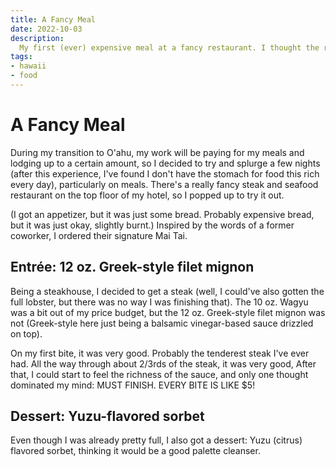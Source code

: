 ```yaml
---
title: A Fancy Meal
date: 2022-10-03
description:
  My first (ever) expensive meal at a fancy restaurant. I thought the reviewers on Google Maps were kidding with the $100/person estimate.
tags:
- hawaii
- food
---
```


# A Fancy Meal

<script setup lang="ts">
import ImageFigure from "../components/ImageFigure.vue";
</script>

During my transition to O'ahu, 
my work will be paying for my meals and lodging up to a certain amount,
so I decided to try and splurge a few nights
(after this experience, I've found I don't have the stomach for food this rich every day),
particularly on meals. 
There's a really fancy steak and seafood restaurant on the top floor of my hotel,
so I popped up to try it out.

<ImageFigure
  src="https://imagedelivery.net/7C1mUcUrNdx3duk-3ddYww/c2e071e2-17b8-4299-12b3-1948cea26000/public"
  caption="The view right out of the elevator. Already setting up for a night of sophistication."/>

(I got an appetizer, but it was just some bread. 
Probably expensive bread, but it was just okay, slightly burnt.)
Inspired by the words of a former coworker, I ordered their signature Mai Tai.

<ImageFigure
  src="https://imagedelivery.net/7C1mUcUrNdx3duk-3ddYww/862b20e3-bf14-40cd-46e5-8dc325a01200/public"
  caption="Pre-food."/>

<ImageFigure
  src="https://imagedelivery.net/7C1mUcUrNdx3duk-3ddYww/8fad44f9-092d-460a-b398-b084de663e00/public"
  caption="A Mai Tai, with a nice flower on top."/>

<ImageFigure
  src="https://imagedelivery.net/7C1mUcUrNdx3duk-3ddYww/f405a54f-b2d1-4dc6-04c8-3c73f8d44e00/public"
  caption="Drinking the Mai Tai."/>

<ImageFigure
  src="https://imagedelivery.net/7C1mUcUrNdx3duk-3ddYww/07c89d93-c6a5-4763-c995-2721eab2b300/public"
  caption="The view while waiting and eating. Luckily I got a table seat instead of at the bar."/>

## Entrée: 12 oz. Greek-style filet mignon 

Being a steakhouse, I decided to get a steak
(well, I could've also gotten the full lobster,
but there was no way I was finishing that). 
The 10 oz. Wagyu was a bit out of my price budget,
but the 12 oz. Greek-style filet mignon was not
(Greek-style here just being a balsamic vinegar-based sauce drizzled on top).

<ImageFigure
  src="https://imagedelivery.net/7C1mUcUrNdx3duk-3ddYww/61467af2-8055-4174-bfb5-127ce098d800/public"
  caption="My entrée: the steak, which came with a side of mashed potatoes."/>

On my first bite, it was very good. 
Probably the tenderest steak I've ever had.
All the way through about 2/3rds of the steak,
it was very good,
After that, I could start to feel the richness of the sauce,
and only one thought dominated my mind: MUST FINISH.
EVERY BITE IS LIKE $5!

## Dessert: Yuzu-flavored sorbet

Even though I was already pretty full, 
I also got a dessert: Yuzu (citrus) flavored sorbet,
thinking it would be a good palette cleanser.

<ImageFigure
  src="https://imagedelivery.net/7C1mUcUrNdx3duk-3ddYww/8244198c-bba3-4de8-aa4c-2fb785179300/public"
  caption="Yuzu-flavored sorbet, special for the night. I wasn't expecting that much, so I started swallowing the sorbet towards the end, again to make sure I finished."/>
